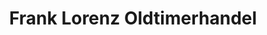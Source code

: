 ---
title: "Frank Lorenz Oldtimerhandel"
url: /sinzheim/frank-lorenz-oldtimerhandel/
shop: Autowerkstatt
---